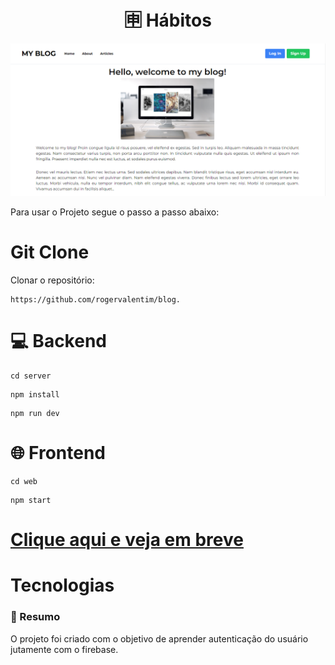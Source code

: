 <div align="center">
<h1>🈸 Hábitos</h1>
</div>

<div align="center">
<img src="/.github/blog.png">
</div>

<p>Para usar o Projeto segue o passo a passo abaixo:</p>

<h1>Git Clone</h1>
<p>Clonar o repositório:</p>

```
https://github.com/rogervalentim/blog.

``` 

<h1>💻 Backend</h1>

```
cd server
```

```
npm install
```

```
npm run dev
```

<h1>🌐 Frontend</h1>

```
cd web
```

```
npm start
```

<h1><a href="">Clique aqui e veja em breve</a></h1>

<h1>Tecnologias</h1>

### 📝 Resumo

O projeto foi criado com o objetivo de aprender autenticação do usuário jutamente com o firebase.

